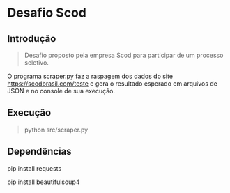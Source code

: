 # Desafio Scod

## Introdução

> Desafio proposto pela empresa Scod para participar de um processo seletivo.

O programa scraper.py faz a raspagem dos dados do site https://scodbrasil.com/teste e gera o resultado esperado em arquivos de JSON e no console de sua execução.


## Execução

> python src/scraper.py

## Dependências

pip install requests

pip install beautifulsoup4
